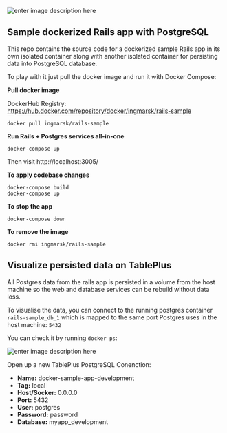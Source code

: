 ![enter image description here](https://nayan.co/blog/Rails/rails-docker/rails-docker.jpg)

## Sample dockerized Rails app with PostgreSQL

This repo contains the source code for a dockerized sample Rails app in its own isolated container along with another isolated container for persisting data into PostgreSQL database.

To play with it just pull the docker image and run it with Docker Compose:

**Pull docker image**

DockerHub Registry: https://hub.docker.com/repository/docker/ingmarsk/rails-sample

```
docker pull ingmarsk/rails-sample
```

**Run Rails + Postgres services all-in-one**
```
docker-compose up
```

Then visit http://localhost:3005/

**To apply codebase changes**
```
docker-compose build
docker-compose up
```

**To stop the app**
```
docker-compose down
```

**To remove the image**
```
docker rmi ingmarsk/rails-sample
```

## Visualize persisted data on TablePlus

All Postgres data from the rails app is persisted in a volume from the host machine so the web and database services can be rebuild without data loss.

To visualise the data, you can connect to the running postgres container `rails-sample_db_1` which is mapped to the same port Postgres uses in the host machine: `5432`

You can check it by running `docker ps`:

![enter image description here](https://i.ibb.co/dDR28L8/Screenshot-2021-04-05-at-21-08-10.png)

Open up a new TablePlus PostgreSQL Conenction:
* **Name:** docker-sample-app-development
* **Tag:** local
* **Host/Socker:** 0.0.0.0
* **Port:** 5432
* **User:** postgres
* **Password:** password
* **Database:** myapp_development
